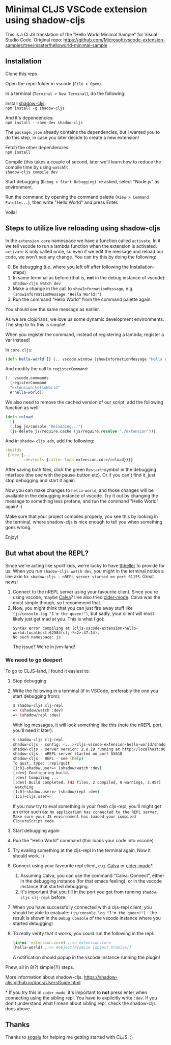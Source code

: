 # Minimal CLJS VSCode extension using shadow-cljs

This is a CLJS translation of the "Hello World Minimal Sample" for Visual Studio Code.
Original repo: https://github.com/Microsoft/vscode-extension-samples/tree/master/helloworld-minimal-sample

## Installation
Clone this repo.

Open the repo-folder in vscode (`File > Open`).

In a terminal (`Terminal > New Terminal`), do the following:

Install [shadow-cljs](https://shadow-cljs.github.io/docs/UsersGuide.html#_installation):\
`npm install -g shadow-cljs`

And it's dependencies:\
`npm install --save-dev shadow-cljs`

The `package.json` already contains the dependencies, but I wanted you to do this step, in case you later decide to create a new extension!

Fetch the other dependencies:\
`npm install`

Compile (this takes a couple of second, later we'll learn how to reduce the compile time by using `watch`!):\
`shadow-cljs compile dev`

Start debugging (`Debug > Start Debugging`) 
're asked, select "Node.js" as environment.

Run the command by opening the command palette (`View > Command Palette...`), then write "Hello World" and press Enter.

Voila!

## Steps to utilize live reloading using shadow-cljs

In the `extension.core` namespace we have a function called `activate`. In it we tell vscode to run a lambda function when the extension is activated. `activate` is only called once, so even if we edit the message and reload our code, we won't see any change. You can try this by doing the following:

0. Be debugging (i.e. where you left off after following the Installation-steps)
1. In same terminal as before (that is, **not** in the debug instance of vscode): `shadow-cljs watch dev`
2. Make a change in the call to `showInformationMessage`, e.g. `(showInformationMessage "Hella World!")`
3. Run the command "Hello World" from the command palette again.

You should see the same message as earlier.

As we are clojurians, we love us some dynamic development environments. The step to fix this is simple!

When you register the command, instead of registering a lambda, register a var instead!

In `core.cljs`:

```clojure
(defn hella-world [] (.. vscode.window (showInformationMessage "Hella World!")))
```

And modify the call to `registerCommand`:

```clojure
(.. vscode.commands
  (registerCommand
  "extension.helloWorld"
  #'hella-world))
```

We also need to remove the cached version of our script, add the following function as well:
```clojure
(defn reload
  []
  (.log js/console "Reloading...")
  (js-delete js/require.cache (js/require.resolve "./extension")))
```

And in `shadow-cljs.edn`, add the following:
```clojure
:builds
 {:dev {...
        :devtools {:after-load extension.core/reload}}}}
```

After saving both files, click the green `Restart`-symbol in the debugging interface (the one with the pause-button etc). Or if you can't find it, just stop debugging and start it again.

Now you can make changes to `hella-world`, and those changes will be available in the debugging instance of vscode. Try it out by changing the message to something less profane, and run the command "Hello World" again! :)

Make sure that your project compiles properly, you see this by looking in the terminal, where shadow-cljs is nice enough to tell you when something goes wrong.

Enjoy!

## But what about the REPL?

Since we're acting like spoilt kids, we're lucky to have [thheller](https://github.com/thheller) to provide for us. When you run `shadow-cljs watch dev`, you might in the terminal notice a line akin to: `shadow-cljs - nREPL server started on port 61155`. Great news!

1. Connect to the nREPL server using your favourite client. Since you're using vscode, maybe [Calva](https://marketplace.visualstudio.com/itemdetails?itemName=cospaia.clojure4vscode)? I've also tried [cider-mode](https://cider.readthedocs.io/en/latest/). Calva was the most simple though, so I recommend that.
2. Now, you might think that you can just fire away stuff like `(js/console.log "I'm the queen!")`, but sadly, your client will most likely just get mad at you. This is what I got:
   ```
   Syntax error compiling at (cljs-vscode-extension-hello-world:localhost:62584(clj)*<2>:47:14).
   No such namespace: js
   ```
   The issue? We're in jvm-land!
   
### We need to go deeper!
To go to CLJS-land, I found it easiest to:

1. Stop debugging
2. Write the following in a terminal (if in VSCode, preferably the one you start debugging from):
    ```bash
    $ shadow-cljs clj-repl
    => (shadow/watch :dev)
    => (shadow/repl :dev)
    ```
    With log messages, it will look something like this (note the nREPL port, you'll need it later):
    ```bash
    $ shadow-cljs clj-repl
    shadow-cljs - config: <...>/cljs-vscode-extension-hello-world/shadow-cljs.edn  cli version: 2.8.29  node: v8.15.0
    shadow-cljs - server version: 2.8.29 running at http://localhost:9630
    shadow-cljs - nREPL server started on port 55618
    shadow-cljs - REPL - see (help)
    To quit, type: :repl/quit
    [1:0]~shadow.user=> (shadow/watch :dev)
    [:dev] Configuring build.
    [:dev] Compiling ...
    [:dev] Build completed. (42 files, 2 compiled, 0 warnings, 3.45s)
    :watching
    [1:0]~shadow.user=> (shadow/repl :dev)
    [1:1]~cljs.user=>
    ```
    If you now try to eval something in your fresh cljs-repl, you'll might get an error such as: `No application has connected to the REPL server. Make sure your JS environment has loaded your compiled ClojureScript code.`

3. Start debugging again
4. Run the "Hello World" command (this loads your code into vscode)
5. Try evaling something at the cljs-repl in the terminal again. Now it should work. :)
6. Connect using your favourite repl client, e.g. [Calva](https://marketplace.visualstudio.com/itemdetails?itemName=cospaia.clojure4vscode) or [cider-mode](https://cider.readthedocs.io/en/latest/)*.
   1. Assuming Calva, you can use the command "Calva: Connect", either in the debugging instance (for that emacs feeling), or in the vscode instance that started debugging.
   2. It's important that you fill in the port you got from running `shadow-cljs clj-repl` before.
7. When you have successfully connected with a cljs-repl client, you should be able to evaluate: `(js/console.log "I'm the queen!")` - the result is shown in the `Debug Console` of the vscode instance where you started debugging!
8. To really verify that it works, you could run the following in the repl:
   ```clojure
   (in-ns 'extension.core) ;;=> extension.core
   (hella-world) ;;=> #object[Promise [object Promise]]
   ```
   A notification should popup in the vscode instance running the plugin!

Phew, all in 8(?) simple(?!) steps.

More information about shadow-cljs: https://shadow-cljs.github.io/docs/UsersGuide.html

\* If you try this in `cider-mode`, it's important to **not** press enter when connecting using the sibling repl. You have to explicitly write `:dev`. If you don't understand what I mean about sibling repl, check the shadow-cljs docs above.

## Thanks

Thanks to [sogaiu](https://github.com/sogaiu) for helping me getting started with CLJS. :)

